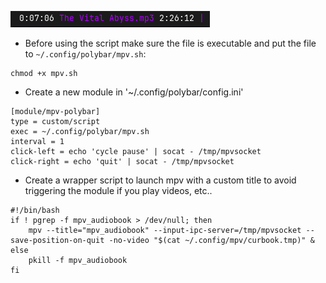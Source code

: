 ![no_image](https://github.com/skafiend/polybar-mpv/blob/main/image.png)

- Before using the script make sure the file is executable and put the file to `~/.config/polybar/mpv.sh`:
```
chmod +x mpv.sh
```
- Create a new module in '~/.config/polybar/config.ini'
```
[module/mpv-polybar]
type = custom/script
exec = ~/.config/polybar/mpv.sh
interval = 1
click-left = echo 'cycle pause' | socat - /tmp/mpvsocket
click-right = echo 'quit' | socat - /tmp/mpvsocket
```

- Create a wrapper script to launch mpv with a custom title to avoid triggering the module if you play videos, etc..
```
#!/bin/bash
if ! pgrep -f mpv_audiobook > /dev/null; then
    mpv --title="mpv_audiobook" --input-ipc-server=/tmp/mpvsocket --save-position-on-quit -no-video "$(cat ~/.config/mpv/curbook.tmp)" &
else
    pkill -f mpv_audiobook
fi
```
